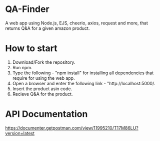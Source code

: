 # QA-Finder
A web app using Node.js, EJS, cheerio, axios, request and more, that returns Q&amp;A for a given amazon product.

# How to start
1. Download/Fork the repository.
2. Run npm.
3. Type the following - "npm install" for installing all dependencies that require for using the web app.
4. Open a browser and enter the following link  - "http://localhost:5000/.
5. Insert the product asin code.
6. Recieve Q&A for the product.

# API Documentation
https://documenter.getpostman.com/view/11995210/T17M86LU?version=latest
